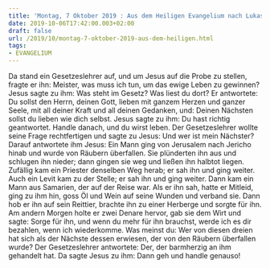 ```yaml
---
title: 'Montag, 7 Oktober 2019 : Aus dem Heiligen Evangelium nach Lukas - Lk 10,25-37.'
date: 2019-10-06T17:42:00.003+02:00
draft: false
url: /2019/10/montag-7-oktober-2019-aus-dem-heiligen.html
tags: 
- EVANGELIUM
---
```


Da stand ein Gesetzeslehrer auf, und um Jesus auf die Probe zu stellen, fragte er ihn: Meister, was muss ich tun, um das ewige Leben zu gewinnen? Jesus sagte zu ihm: Was steht im Gesetz? Was liest du dort? Er antwortete: Du sollst den Herrn, deinen Gott, lieben mit ganzem Herzen und ganzer Seele, mit all deiner Kraft und all deinen Gedanken, und: Deinen Nächsten sollst du lieben wie dich selbst. Jesus sagte zu ihm: Du hast richtig geantwortet. Handle danach, und du wirst leben. Der Gesetzeslehrer wollte seine Frage rechtfertigen und sagte zu Jesus: Und wer ist mein Nächster? Darauf antwortete ihm Jesus: Ein Mann ging von Jerusalem nach Jericho hinab und wurde von Räubern überfallen. Sie plünderten ihn aus und schlugen ihn nieder; dann gingen sie weg und ließen ihn halbtot liegen. Zufällig kam ein Priester denselben Weg herab; er sah ihn und ging weiter. Auch ein Levit kam zu der Stelle; er sah ihn und ging weiter. Dann kam ein Mann aus Samarien, der auf der Reise war. Als er ihn sah, hatte er Mitleid, ging zu ihm hin, goss Öl und Wein auf seine Wunden und verband sie. Dann hob er ihn auf sein Reittier, brachte ihn zu einer Herberge und sorgte für ihn. Am andern Morgen holte er zwei Denare hervor, gab sie dem Wirt und sagte: Sorge für ihn, und wenn du mehr für ihn brauchst, werde ich es dir bezahlen, wenn ich wiederkomme. Was meinst du: Wer von diesen dreien hat sich als der Nächste dessen erwiesen, der von den Räubern überfallen wurde? Der Gesetzeslehrer antwortete: Der, der barmherzig an ihm gehandelt hat. Da sagte Jesus zu ihm: Dann geh und handle genauso!